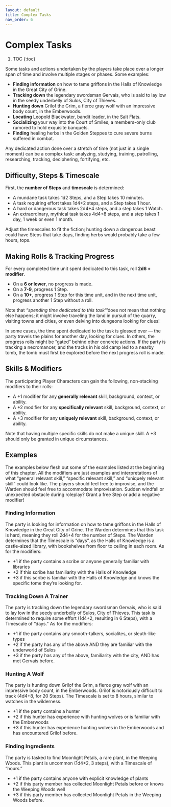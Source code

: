 ```yaml
---
layout: default
title: Complex Tasks
nav_order: 6
---
```

# Complex Tasks
1. TOC
{:toc}


Some tasks and actions undertaken by the players take place over a longer span of time and involve multiple stages or phases. Some examples:

- **Finding information** on how to tame griffons in the Halls of Knowledge in the Great City of Grine.
- **Tracking down** the legendary swordsman Gervais, who is said to lay low in the seedy underbelly of Sulos, City of Thieves.
- **Hunting down** Grilof the Grim, a fierce gray wolf with an impressive body count, in the Emberwoods.
- **Locating** Leopold Blackwater, bandit leader, in the Salt Flats.
- **Socializing** your way into the Court of Smiles, a members-only club rumored to hold exquisite banquets.
- **Finding** healing herbs in the Golden Steppes to cure severe burns suffered in combat.

Any dedicated action done over a stretch of time (not just in a single moment) can be a complex task: analyzing, studying, training, patrolling, researching, tracking, deciphering, fortifying, etc.

## Difficulty, Steps & Timescale

First, the **number of Steps** and **timescale** is determined:

- A mundane task takes 1d2 Steps, and a Step takes 10 minutes.
- A task requiring effort takes 1d4+2 steps, and a Step takes 1 hour.
- A hard or dangerous task takes 2d4+4 steps, and a step takes 1 Watch.
- An extraordinary, mythical task takes 4d4+8 steps, and a step takes 1 day, 1 week or even 1 month.

Adjust the timescales to fit the fiction; hunting down a dangerous beast could have Steps that take days, finding herbs would probably take a few hours, tops.

## Making Rolls & Tracking Progress

For every completed time unit spent dedicated to this task, roll **2d6 + modifier**.

- On a **6 or lower**, no progress is made.
- On a **7-9**, progress 1 Step.
- On a **10+**, progress 1 Step for this time unit, and in the next time unit, progress another 1 Step without a roll.

Note that *“spending time dedicated to this task’*”does not mean that nothing else happens; it might involve traveling the land in pursuit of the quarry, visiting towns and cities, or even delving into dungeons looking for clues!

In some cases, the time spent dedicated to the task is glossed over — the party travels the plains for another day, looking for clues. In others, the progress rolls might be “gated” behind other concrete actions. If the party is tracking a necromancer, and the tracks in his old camp led to a nearby tomb, the tomb must first be explored before the next progress roll is made.

## Skills & Modifiers

The participating Player Characters can gain the following, non-stacking modifiers to their rolls:

- A +1 modifier for any **generally relevant** skill, background, context, or ability.
- A +2 modifier for any **specifically relevant** skill, background, context, or ability.
- A +3 modifier for any **uniquely relevant** skill, background, context, or ability.

Note that having multiple specific skills do not make a unique skill. A +3 should only be granted in unique circumstances.

## Examples

The examples below flesh out some of the examples listed at the beginning of this chapter. All the modifiers are just examples and interpretations of what “general relevant skill,” “specific relevant skill,” and “uniquely relevant skill” could look like. The players should feel free to improvise, and the Warden should feel free to accommodate improvisation. Sudden windfall or unexpected obstacle during roleplay? Grant a free Step or add a negative modifier!

### Finding Information

The party is looking for information on how to tame griffons in the Halls of Knowledge in the Great City of Grine. The Warden determines that this task is hard, meaning they roll 2d4+4 for the number of Steps. The Warden determines that the Timescale is “days”, as the Halls of Knowledge is a castle-sized library, with bookshelves from floor to ceiling in each room. As for the modifiers:

- +1 if the party contains a scribe or anyone generally familiar with libraries
- +2 if this scribe has familiarity with the Halls of Knowledge
- +3 if this scribe is familiar with the Halls of Knowledge and knows the specific tome they’re looking for.

### Tracking Down A Trainer

The party is tracking down the legendary swordsman Gervais, who is said to lay low in the seedy underbelly of Sulos, City of Thieves. This task is determined to require some effort (1d4+2, resulting in 6 Steps), with a Timescale of “days.” As for the modifiers:

- +1 if the party contains any smooth-talkers, socialites, or sleuth-like types
- +2 if the party has any of the above AND they are familiar with the underworld of Sulos
- +3 if the party has any of the above, familiarity with the city, AND has met Gervais before.

### Hunting A Wolf

The party is hunting down Grilof the Grim, a fierce gray wolf with an impressive body count, in the Emberwoods. Grilof is notoriously difficult to track (4d4+8, for 20 Steps). The Timescale is set to 8 hours, similar to watches in the wilderness.

- +1 if the party contains a hunter
- +2 if this hunter has experience with hunting wolves or is familiar with the Emberwoods
- +3 if this hunter has experience hunting wolves in the Emberwoods and has encountered Grilof before.

### Finding Ingredients

The party is tasked to find Moonlight Petals, a rare plant, in the Weeping Woods. This plant is uncommon (1d4+2, 3 steps), with a Timescale of “hours.”

- +1 if the party contains anyone with explicit knowledge of plants
- +2 if this party member has collected Moonlight Petals before or knows the Weeping Woods well
- +3 if this party member has collected Moonlight Petals in the Weeping Woods before.
